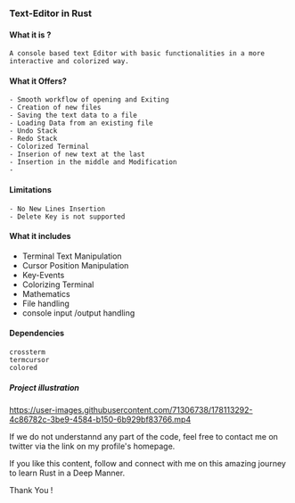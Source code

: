 ### Text-Editor in Rust

#### What it is ?
    A console based text Editor with basic functionalities in a more interactive and colorized way.
    
#### What it Offers?
    - Smooth workflow of opening and Exiting
    - Creation of new files
    - Saving the text data to a file
    - Loading Data from an existing file
    - Undo Stack
    - Redo Stack
    - Colorized Terminal
    - Inserion of new text at the last
    - Insertion in the middle and Modification
    -
    
    
#### Limitations 
    - No New Lines Insertion
    - Delete Key is not supported
    
#### What it includes
  - Terminal Text Manipulation
  - Cursor Position Manipulation
  - Key-Events 
  - Colorizing Terminal
  - Mathematics
  - File handling
  - console input /output handling

#### Dependencies
    crossterm
    termcursor
    colored


##### Project illustration 
https://user-images.githubusercontent.com/71306738/178113292-4c86782c-3be9-4584-b150-6b929bf83766.mp4


If we do not understannd any part of the code, feel free to contact me on twitter via the link on my profile's homepage.

If you like this content, follow and connect with me on this amazing journey to learn Rust in a Deep Manner.

Thank You !

